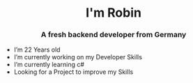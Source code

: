 <h1 align="center">I'm Robin</h1>
<h3 align="center">A fresh backend developer from Germany</h3>

-  I’m 22 Years old
-  I’m currently working on my Developer Skills
-  I’m currently learning c#
-  Looking for a Project to improve my Skills
 
 
 

